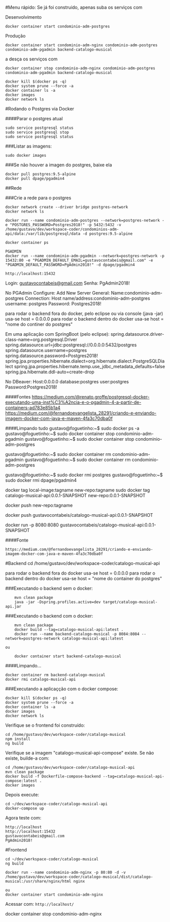 #Menu rápido:
Se já foi construido, apenas suba os serviços com

Desenvolvimento

~~~
docker container start condominio-adm-postgres
~~~

Produção

~~~
docker container start condominio-adm-nginx condominio-adm-postgres condominio-adm-pgadmin backend-catalogo-musical
~~~

a desça os serviços com

~~~
docker container stop condominio-adm-nginx condominio-adm-postgres condominio-adm-pgadmin backend-catalogo-musical
~~~

~~~
docker kill $(docker ps -q)
docker system prune --force -a
docker container ls -a
docker images
docker network ls
~~~

#Rodando o Postgres via Docker

####Parar o postgres atual

~~~
sudo service postgresql status
sudo service postgresql stop
sudo service postgresql status
~~~

###Listar as imagens:
~~~
sudo docker images
~~~
###Se não houver a imagen do postgres, baixe ela
~~~
docker pull postgres:9.5-alpine
docker pull dpage/pgadmin4
~~~
##Rede

###Crie a rede para o postgres
~~~
docker network create --driver bridge postgres-network
docker network ls
~~~
~~~
docker run --name condominio-adm-postgres --network=postgres-network -e "POSTGRES_PASSWORD=Postgres2018!" -p 5432:5432 -v /home/gustavo/dev/workspace-coder/condominios-adm-api/data:/var/lib/postgresql/data -d postgres:9.5-alpine
~~~

~~~
docker container ps
~~~

~~~
PGADMIN
docker run --name condominio-adm-pgadmin --network=postgres-network -p 15432:80 -e "PGADMIN_DEFAULT_EMAIL=gustavocontabeis@gmail.com" -e "PGADMIN_DEFAULT_PASSWORD=PgAdmin2018!" -d dpage/pgadmin4
~~~

~~~
http://localhost:15432
~~~

Login:
gustavocontabeis@gmail.com
Senha:
PgAdmin2018!

No PGAdmin Configure: 
	Add New Server
	General:
	Name:condominio-adm-postgres
	Connection:
	Host name/address:condominio-adm-postgres
	username: postgres
	Password: Postgres2018!

para rodar o backend fora do docker, pelo eclipse ou via console (java -jar) usa-se host = 0.0.0.0
para rodar o backend dentro do docker usa-se host = "nome do continer do postgres"

Em uma aplicação com SpringBoot (pelo eclipse):
spring.datasource.driver-class-name=org.postgresql.Driver
spring.datasource.url=jdbc:postgresql://0.0.0.0:5432/postgres
spring.datasource.username=postgres
spring.datasource.password=Postgres2018!
spring.jpa.properties.hibernate.dialect=org.hibernate.dialect.PostgreSQLDialect
spring.jpa.properties.hibernate.temp.use_jdbc_metadata_defaults=false
spring.jpa.hibernate.ddl-auto=create-drop


No DBeaver:
Host:0.0.0.0
database:postgres
user:postgres
Password:Postgres2018!

####Fontes
https://medium.com/@renato.groffe/postgresql-docker-executando-uma-inst%C3%A2ncia-e-o-pgadmin-4-a-partir-de-containers-ad783e85b1a4
https://medium.com/@fernandoevangelista_28291/criando-e-enviando-imagem-docker-com-java-e-maven-4fa3c70dba0f



####Limpando tudo 
gustavo@foguetinho:~$ sudo docker ps -a
gustavo@foguetinho:~$ sudo docker container stop condominio-adm-pgadmin
gustavo@foguetinho:~$ sudo docker container stop condominio-adm-postgres

gustavo@foguetinho:~$ sudo docker container rm condominio-adm-pgadmin
gustavo@foguetinho:~$ sudo docker container rm condominio-adm-postgres

gustavo@foguetinho:~$ sudo docker rmi postgres
gustavo@foguetinho:~$ sudo docker rmi dpage/pgadmin4






docker tag local-image:tagname new-repo:tagname
sudo docker tag catalogo-musical-api:0.0.1-SNAPSHOT new-repo:0.0.1-SNAPSHOT


docker push new-repo:tagname

docker push gustavocontabeis/catalogo-musical-api:0.0.1-SNAPSHOT

docker run -p 8080:8080 gustavocontabeis/catalogo-musical-api:0.0.1-SNAPSHOT


####Fonte
~~~
https://medium.com/@fernandoevangelista_28291/criando-e-enviando-imagem-docker-com-java-e-maven-4fa3c70dba0f
~~~

#Backend
cd /home/gustavo/dev/workspace-coder/catalogo-musical-api

para rodar o backend fora do docker usa-se host = 0.0.0.0
para rodar o backend dentro do docker usa-se host = "nome do container do postgres"

###Executando o backend sem o docker:
~~~
	mvn clean package
	java -jar -Dspring.profiles.active=dev target/catalogo-musical-api.jar
~~~

###Executando o backend com o docker:
~~~
	mvn clean package
	docker build --tag=catalogo-musical-api:latest .
	docker run --name backend-catalogo-musical -p 8084:8084 --network=postgres-network catalogo-musical-api:latest
~~~
	ou
	
~~~
	docker container start backend-catalogo-musical
~~~

####Limpando...
~~~
docker container rm backend-catalogo-musical
docker rmi catalogo-musical-api
~~~

###Executando a aplicaçção com o docker compose:

~~~
docker kill $(docker ps -q)
docker system prune --force -a
docker container ls -a
docker images
docker network ls
~~~

Verifique se o frontend foi construído:

~~~
cd /home/gustavo/dev/workspace-coder/catalogo-musical
npm install
ng build
~~~

Verifique se a imagem "catalogo-musical-api-compose" existe. 
Se não existe, builde-a com:

~~~
cd /home/gustavo/dev/workspace-coder/catalogo-musical-api
mvn clean package
docker build -f Dockerfile-compose-backend --tag=catalogo-musical-api-compose:latest .
docker images
~~~

Depois execute:

~~~
cd ~/dev/workspace-coder/catalogo-musical-api
docker-compose up
~~~

Agora teste com:

~~~
http://localhost
http://localhost:15432
gustavocontabeis@gmail.com
PgAdmin2018!

~~~

#Frontend 

~~~
cd ~/dev/workspace-coder/catalogo-musical 
ng build

docker run --name condominio-adm-nginx -p 80:80 -d -v /home/gustavo/dev/workspace-coder/catalogo-musical/dist/catalogo-musical:/usr/share/nginx/html nginx

ou 
docker container start condominio-adm-nginx
~~~

Acessar com: `http://localhost/`

docker container stop condominio-adm-nginx

